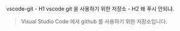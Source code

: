 vscode-git - H1
vscode git 을 사용하기 위한 저장소 - H2
왜 푸시 안되냐.
> Visual Studio Code 에서 github 를 사용하기 위한 저장소입니다.